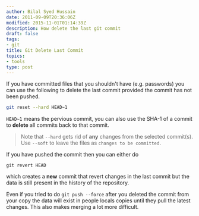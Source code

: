 ```yaml
---
author: Bilal Syed Hussain
date: 2011-09-09T20:36:06Z
modified: 2015-11-01T01:14:39Z
description: How delete the last git commit
draft: false
tags:
- git
title: Git Delete Last Commit
topics:
- tools
type: post
---
```



If you have committed files that you shouldn't have (e.g. passwords) you can use the following to delete the last commit provided the commit has not been pushed.

```bash
git reset --hard HEAD~1
```

`HEAD~1` means the pervious commit, you can also use the SHA-1 of a commit to **delete** all commits back to that commit.  

>   Note that `--hard` gets rid of **any** changes from the selected commit(s). Use `--soft` to leave the files as `changes to be committed`.

If you have pushed the commit then you can either do

```
git revert HEAD
```

which creates a **new** commit that revert changes in the last commit but the data is still present in the history of the repository.

Even if you tried to do `git push --force` after you deleted the commit from your copy the data will exist in people locals copies until they pull the latest changes. This also makes merging a lot more difficult.
